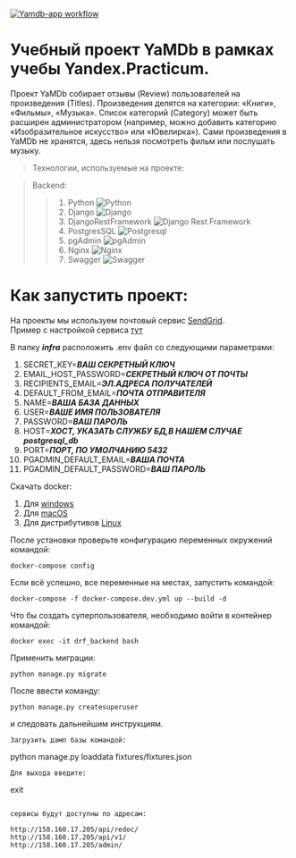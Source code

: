 [![Yamdb-app workflow](https://github.com/Destrifer/END/actions/workflows/yamdb_workflow.yml/badge.svg)](https://github.com/Destrifer/END/actions/workflows/yamdb_workflow.yml)

# Учебный проект YaMDb в рамках учебы Yandex.Practicum.

Проект YaMDb собирает отзывы (Review) пользователей на произведения (Titles).
Произведения делятся на категории: «Книги», «Фильмы», «Музыка».
Список категорий (Category) может быть расширен администратором
(например, можно добавить категорию «Изобразительное искусство» или «Ювелирка»).
Сами произведения в YaMDb не хранятся, здесь нельзя посмотреть фильм или послушать музыку.

>Технологии, используемые на проекте:

>Backend:
>>1. Python ![Python](https://img.shields.io/badge/-Python-black?style=flat-square&logo=Python)
>>2. Django ![Django](https://img.shields.io/badge/-Django-0aad48?style=flat-square&logo=Django)
>>3. DjangoRestFramework ![Django Rest Framework](https://img.shields.io/badge/DRF-red?style=flat-square&logo=Django)
>>4. PostgresSQL ![Postgresql](https://img.shields.io/badge/-Postgresql-%232c3e50?style=flat-square&logo=Postgresql)
>>5. pgAdmin ![pgAdmin](https://img.shields.io/badge/PG-pgAdmin-blue?style=flat-square&logo=pgAdmin)
>>6. Nginx ![Nginx](https://img.shields.io/badge/nginx-%23009639.svg?style=flat-square&logo=nginx&logoColor=white)
>>7. Swagger ![Swagger](https://img.shields.io/badge/-Swagger-%23Clojure?style=flat-square&logo=swagger&logoColor=white)

# Как запустить проект:

На проекты мы используем почтовый сервис [SendGrid](https://sendgrid.com/).\
Пример с настройкой сервиса [тут](https://pythonru.com/primery/otpravka-pisem-s-formy-v-django)

В папку ***infra*** расположить .env файл со следующими параметрами:
1. SECRET_KEY=***ВАШ СЕКРЕТНЫЙ КЛЮЧ***
2. EMAIL_HOST_PASSWORD=***СЕКРЕТНЫЙ КЛЮЧ ОТ ПОЧТЫ***
3. RECIPIENTS_EMAIL=***ЭЛ.АДРЕСА ПОЛУЧАТЕЛЕЙ***
4. DEFAULT_FROM_EMAIL=***ПОЧТА ОТПРАВИТЕЛЯ***
5. NAME=***ВАША БАЗА ДАННЫХ***
6. USER=***ВАШЕ ИМЯ ПОЛЬЗОВАТЕЛЯ***
7. PASSWORD=***ВАШ ПАРОЛЬ***
8. HOST=***ХОСТ, УКАЗАТЬ СЛУЖБУ БД,В НАШЕМ СЛУЧАЕ postgresql_db***
9. PORT=***ПОРТ, ПО УМОЛЧАНИЮ 5432***
10. PGADMIN_DEFAULT_EMAIL=***ВАША ПОЧТА***
11. PGADMIN_DEFAULT_PASSWORD=***ВАШ ПАРОЛЬ***

Скачать docker: 
1. Для [windows](https://docs.docker.com/desktop/windows/install/)
2. Для [macOS](https://docs.docker.com/desktop/mac/install/)
3. Для дистрибутивов [Linux](https://docs.docker.com/desktop/linux/#uninstall)

После установки проверьте конфигурацию переменных окружений 
командой:
```
docker-compose config
```
Если всё успешно, все переменные на местах, запустить командой:
```
docker-compose -f docker-compose.dev.yml up --build -d
```

Что бы создать суперпользователя, 
необходимо войти в контейнер командой:
```
docker exec -it drf_backend bash
```
Применить миграции:
```
python manage.py migrate
```
После ввести команду:
```
python manage.py createsuperuser
```
и следовать дальнейшим инструкциям.
```
Загрузить дамп базы командой:
```
python manage.py loaddata fixtures/fixtures.json
```
Для выхода введите:
```
exit
```

сервисы будут доступны по адресам:

http://158.160.17.205/api/redoc/
http://158.160.17.205/api/v1/
http://158.160.17.205/admin/
